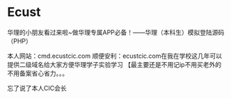 # Ecust
华理的小朋友看过来啦~做华理专属APP必备！——华理（本科生）模拟登陆源码（PHP）

本人网站：cmd.ecustcic.com
顺便安利：ecustcic.com在我在学校这几年可以提供二级域名给大家方便华理学子实验学习
【最主要还是不用记ip不用买老外的不用备案省心省力。。。

忘了说了本人CIC会长

